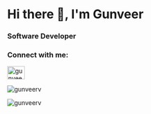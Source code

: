 <h1 align="left">Hi there 👋, I'm Gunveer</h1>
<h3 align="left">Software Developer</h3>

<h3 align="left">Connect with me:</h3>
<p align="left">
<a href="https://linkedin.com/in/gunveervilkhu" target="blank"><img align="center" src="https://raw.githubusercontent.com/rahuldkjain/github-profile-readme-generator/master/src/images/icons/Social/linked-in-alt.svg" alt="gunveervilkhu" height="30" width="40" /></a>
</p>

<p><img align="center" src="https://github-readme-stats.vercel.app/api/top-langs?username=gunveerv&show_icons=true&theme=tokyonight&title_color=000000&locale=en&layout=compact" alt="gunveerv" /></p>

<p><img align="center" src="https://github-readme-streak-stats.herokuapp.com/?user=gunveerv&theme=dark" alt="gunveerv" /></p>
<!--
**gunveerv/gunveerv** is a ✨ _special_ ✨ repository because its `README.md` (this file) appears on your GitHub profile.

Here are some ideas to get you started:

- 🔭 I’m currently working on ...
- 🌱 I’m currently learning ...
- 👯 I’m looking to collaborate on ...
- 🤔 I’m looking for help with ...
- 💬 Ask me about ...
- 📫 How to reach me: ...
- 😄 Pronouns: ...
- ⚡ Fun fact: ...
-->
